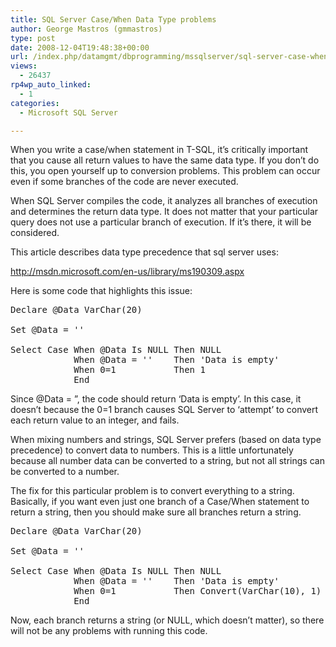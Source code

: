 ```yaml
---
title: SQL Server Case/When Data Type problems
author: George Mastros (gmmastros)
type: post
date: 2008-12-04T19:48:38+00:00
url: /index.php/datamgmt/dbprogramming/mssqlserver/sql-server-case-when-data-type-problems/
views:
  - 26437
rp4wp_auto_linked:
  - 1
categories:
  - Microsoft SQL Server

---
```

When you write a case/when statement in T-SQL, it&#8217;s critically important that you cause all return values to have the same data type. If you don&#8217;t do this, you open yourself up to conversion problems. This problem can occur even if some branches of the code are never executed.

When SQL Server compiles the code, it analyzes all branches of execution and determines the return data type. It does not matter that your particular query does not use a particular branch of execution. If it&#8217;s there, it will be considered.

This article describes data type precedence that sql server uses:
    
<http://msdn.microsoft.com/en-us/library/ms190309.aspx>

Here is some code that highlights this issue:

<pre>Declare @Data VarChar(20)

Set @Data = ''

Select Case When @Data Is NULL Then NULL
            When @Data = ''    Then 'Data is empty'
            When 0=1           Then 1
            End</pre>

Since @Data = &#8221;, the code should return &#8216;Data is empty&#8217;. In this case, it doesn&#8217;t because the 0=1 branch causes SQL Server to &#8216;attempt&#8217; to convert each return value to an integer, and fails. 

When mixing numbers and strings, SQL Server prefers (based on data type precedence) to convert data to numbers. This is a little unfortunately because all number data can be converted to a string, but not all strings can be converted to a number. 

The fix for this particular problem is to convert everything to a string. Basically, if you want even just one branch of a Case/When statement to return a string, then you should make sure all branches return a string.

<pre>Declare @Data VarChar(20)

Set @Data = ''

Select Case When @Data Is NULL Then NULL
            When @Data = ''    Then 'Data is empty'
            When 0=1           Then Convert(VarChar(10), 1)
            End</pre>

Now, each branch returns a string (or NULL, which doesn&#8217;t matter), so there will not be any problems with running this code.